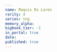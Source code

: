 ```yaml
---
name: Maquis Ro Laren
rarity: 4
series: tng
memory_alpha:
bigbook_tier: -1
in_portal: true
date:
published: true
---
```



